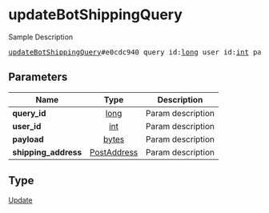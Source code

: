 # updateBotShippingQuery

Sample Description

<pre>
<a href="../constructor/updateBotShippingQuery.md">updateBotShippingQuery</a>#e0cdc940 query_id:<a href="../type/long.md">long</a> user_id:<a href="../type/int.md">int</a> payload:<a href="../type/bytes.md">bytes</a> shipping_address:<a href="../type/PostAddress.md">PostAddress</a> = <a href="../type/Update.md">Update</a>;
</pre>

## Parameters

| Name | Type | Description |
|------|:----:|-------------|
| **query_id** | [long](../type/long.md) | Param description |
| **user_id** | [int](../type/int.md) | Param description |
| **payload** | [bytes](../type/bytes.md) | Param description |
| **shipping_address** | [PostAddress](../type/PostAddress.md) | Param description |

## Type

[Update](../type/Update.md)
